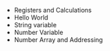 

* Registers and Calculations
* Hello World
* String variable
* Number Variable
* Number Array and Addressing